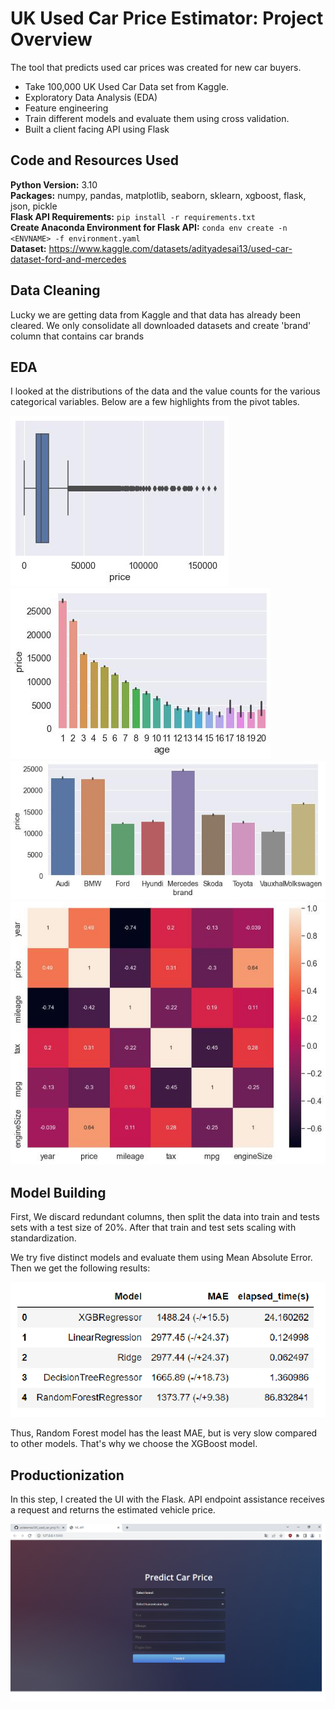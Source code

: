 # UK Used Car Price Estimator: Project Overview 
The tool that predicts used car prices was created for new car buyers.
* Take 100,000 UK Used Car Data set from Kaggle.
* Exploratory Data Analysis (EDA)
* Feature engineering
* Train different models and evaluate them using cross validation.
* Built a client facing API using Flask 

## Code and Resources Used 
**Python Version:** 3.10  
**Packages:** numpy, pandas, matplotlib, seaborn, sklearn, xgboost, flask, json, pickle  
**Flask API Requirements:**  ```pip install -r requirements.txt```  
**Create Anaconda Environment for Flask API:**  ```conda env create -n <ENVNAME> -f environment.yaml```  
**Dataset:** https://www.kaggle.com/datasets/adityadesai13/used-car-dataset-ford-and-mercedes 

## Data Cleaning
Lucky we are getting data from Kaggle and that data has already been cleared. We only consolidate all downloaded datasets and create 'brand' column 
that contains car brands
## EDA
I looked at the distributions of the data and the value counts for the various categorical variables. Below are a few highlights from the pivot tables. 

![alt text](https://github.com/polaternez/UK_used_car_proj/blob/master/images/price_dist.jpg "Car Price Distribution")
![alt text](https://github.com/polaternez/UK_used_car_proj/blob/master/images/age.jpg "Car Price by Age")
![alt text](https://github.com/polaternez/UK_used_car_proj/blob/master/images/brand.jpg "Car Price by Brand")
![alt text](https://github.com/polaternez/UK_used_car_proj/blob/master/images/correlation.jpg "Correlation")

## Model Building 

First, We discard redundant columns, then split the data into train and tests sets with a test size of 20%. After that train and test sets scaling with standardization.   

We try five distinct models and evaluate them using Mean Absolute Error. Then we get the following results:

![alt text](https://github.com/polaternez/UK_used_car_proj/blob/master/images/model_performance.png "Model Performances")

Thus, Random Forest model has the least MAE, but is very slow compared to other models. That's why we choose the XGBoost model.

## Productionization 
In this step, I created the UI with the Flask. API endpoint assistance receives a request and returns the estimated vehicle price.

![alt text](https://github.com/polaternez/UK_used_car_proj/blob/master/images/flask-api.png "UK Used Car Price Estimator")


